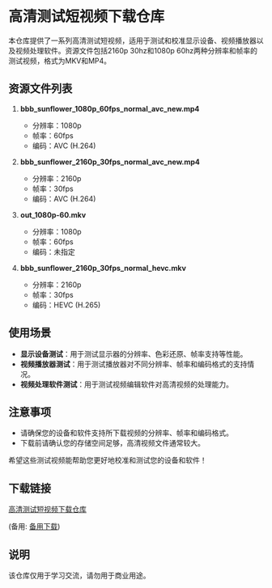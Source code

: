 # 高清测试短视频下载仓库

本仓库提供了一系列高清测试短视频，适用于测试和校准显示设备、视频播放器以及视频处理软件。资源文件包括2160p 30hz和1080p 60hz两种分辨率和帧率的测试视频，格式为MKV和MP4。

## 资源文件列表

1. **bbb_sunflower_1080p_60fps_normal_avc_new.mp4**
   - 分辨率：1080p
   - 帧率：60fps
   - 编码：AVC (H.264)

2. **bbb_sunflower_2160p_30fps_normal_avc_new.mp4**
   - 分辨率：2160p
   - 帧率：30fps
   - 编码：AVC (H.264)

3. **out_1080p-60.mkv**
   - 分辨率：1080p
   - 帧率：60fps
   - 编码：未指定

4. **bbb_sunflower_2160p_30fps_normal_hevc.mkv**
   - 分辨率：2160p
   - 帧率：30fps
   - 编码：HEVC (H.265)

## 使用场景

- **显示设备测试**：用于测试显示器的分辨率、色彩还原、帧率支持等性能。
- **视频播放器测试**：用于测试播放器对不同分辨率、帧率和编码格式的支持情况。
- **视频处理软件测试**：用于测试视频编辑软件对高清视频的处理能力。

## 注意事项

- 请确保您的设备和软件支持所下载视频的分辨率、帧率和编码格式。
- 下载前请确认您的存储空间足够，高清视频文件通常较大。

希望这些测试视频能帮助您更好地校准和测试您的设备和软件！

## 下载链接
[高清测试短视频下载仓库](https://pan.quark.cn/s/31cc1afb34d4) 

(备用: [备用下载](https://pan.baidu.com/s/1kikKtp8PEUlCIFJj9-E2KQ?pwd=1234))

## 说明

该仓库仅用于学习交流，请勿用于商业用途。

